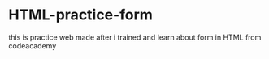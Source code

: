 # HTML-practice-form
this is practice web made after i trained and learn about form in HTML from codeacademy
